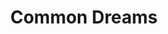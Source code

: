 ---
facebook: https://facebook.com/commondreams.org
googleplus: https://plus.google.com/u/0/112945048567964551573%E2%80%9D
logohandle: commondreams
sort: commondreams
title: Common Dreams
twitter: https://x.com/commondreams
website: https://www.commondreams.org/
---